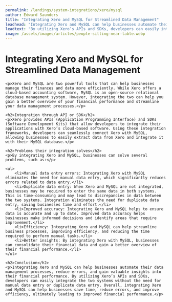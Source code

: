 ```yaml
---
permalink: /landings/system-integrations/xero/mysql
author: Edward Saunders
title: "Integrating Xero and MySQL for Streamlined Data Management"
leadhead: "Integrating Xero and MySQL can help businesses automate their data management processes, reduce errors, and gain valuable insights into their financial performance"
leadtext: "By utilizing Xero’s APIs and SDKs, developers can easily integrate the two systems without the need for manual data entry or duplicate data entry. Overall, integrating Xero and MySQL can help businesses save time, reduce errors, and improve efficiency, ultimately leading to improved financial performance."
image: /assets/images/articles/people-sitting-near-table.webp
---
```

<div class="arttext">	<h1>Integrating Xero and MySQL for Streamlined Data Management</h1>
	
	<p>Xero and MySQL are two powerful tools that can help businesses manage their finances and data more efficiently. While Xero offers a cloud-based accounting software, MySQL is an open-source relational database management system. However, integrating the two can help you gain a better overview of your financial performance and streamline your data management processes.</p>

	<h2>Integration through API or SDK</h2>
	<p>Xero provides APIs (Application Programming Interface) and SDKs (Software Development Kits) that allow developers to integrate their applications with Xero’s cloud-based software. Using these integration frameworks, developers can seamlessly connect Xero with MySQL, allowing businesses to easily extract data from Xero and integrate it with their MySQL database.</p>

	<h2>Problems their integration solves</h2>
	<p>By integrating Xero and MySQL, businesses can solve several problems, such as:</p>
	
	<ul>
		<li>Manual data entry errors: Integrating Xero with MySQL eliminates the need for manual data entry, which significantly reduces errors related to data entry.</li>
		<li>Duplicate data entry: When Xero and MySQL are not integrated, businesses may be required to enter the same data in both systems. This is time-consuming and may lead to discrepancies in data between the two systems. Integration eliminates the need for duplicate data entry, saving businesses time and effort.</li>
		<li>Improved accuracy: Integrating Xero and MySQL helps to ensure data is accurate and up to date. Improved data accuracy helps businesses make informed decisions and identify areas that require improvement.</li>
		<li>Efficiency: Integrating Xero and MySQL can help streamline business processes, improving efficiency, and reducing the time required to perform manual tasks.</li>
		<li>Better insights: By integrating Xero with MySQL, businesses can consolidate their financial data and gain a better overview of their financial performance.</li>
	</ul>

	<h2>Conclusion</h2>
	<p>Integrating Xero and MySQL can help businesses automate their data management processes, reduce errors, and gain valuable insights into their financial performance. By utilizing Xero’s APIs and SDKs, developers can easily integrate the two systems without the need for manual data entry or duplicate data entry. Overall, integrating Xero and MySQL can help businesses save time, reduce errors, and improve efficiency, ultimately leading to improved financial performance.</p>
</div>